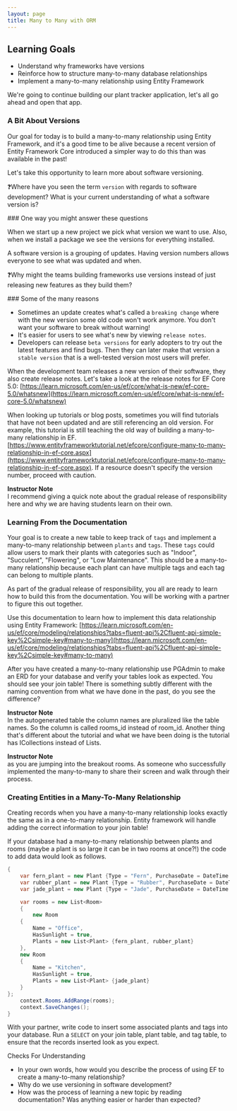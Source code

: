 ```yaml
---
layout: page
title: Many to Many with ORM
---
```


## Learning Goals
*  Understand why frameworks have versions
*  Reinforce how to structure many-to-many database relationships
*  Implement a many-to-many relationship using Entity Framework

We're going to continue building our plant tracker application, let's all go ahead and open that app.

### A Bit About Versions

Our goal for today is to build a many-to-many relationship using Entity Framework, and it's a good time to be alive because a recent version of Entity Framework Core introduced a simpler way to do this than was available in the past!

Let's take this opportunity to learn more about software versioning.

❓Where have you seen the term `version` with regards to software development? What is your current understanding of what a software version is?

<section class="answer" markdown="1">
### One way you might answer these questions

When we start up a new project we pick what version we want to use. Also, when we install a package we see the versions for everything installed.

A software version is a grouping of updates. Having version numbers allows everyone to see what was updated and when.
</section>

❓Why might the teams building frameworks use versions instead of just releasing new features as they build them?

<section class="answer" markdown="1">
### Some of the many reasons

- Sometimes an update creates what's called a `breaking change` where with the new version some old code won't work anymore. You don't want your software to break without warning!
- It's easier for users to see what's new by viewing `release notes`.
- Developers can release `beta versions` for early adopters to try out the latest features and find bugs. Then they can later make that version a `stable version` that is a well-tested version most users will prefer.
</section>

When the development team releases a new version of their software, they also create release notes. Let's take a look at the release notes for EF Core 5.0: [https://learn.microsoft.com/en-us/ef/core/what-is-new/ef-core-5.0/whatsnew](https://learn.microsoft.com/en-us/ef/core/what-is-new/ef-core-5.0/whatsnew)


When looking up tutorials or blog posts, sometimes you will find tutorials that have not been updated and are still referencing an old version. For example, this tutorial is still teaching the old way of building a many-to-many relationship in EF. [https://www.entityframeworktutorial.net/efcore/configure-many-to-many-relationship-in-ef-core.aspx](https://www.entityframeworktutorial.net/efcore/configure-many-to-many-relationship-in-ef-core.aspx). If a resource doesn't specify the version number, proceed with caution.

<aside class="instructor-notes">
    <p><strong>Instructor Note</strong><br>I recommend giving a quick note about the gradual release of responsibility here and why we are having students learn on their own.</p>
</aside>

### Learning From the Documentation

Your goal is to create a new table to keep track of `tags` and implement a many-to-many relationship between `plants` and `tags`. These `tags` could allow users to mark their plants with categories such as "Indoor", "Succulent", "Flowering", or "Low Maintenance". This should be a many-to-many relationship because each plant can have multiple tags and each tag can belong to multiple plants.

As part of the gradual release of responsibility, you all are ready to learn how to build this from the documentation. You will be working with a partner to figure this out together.

Use this documentation to learn how to implement this data relationship using Entity Framework: [https://learn.microsoft.com/en-us/ef/core/modeling/relationships?tabs=fluent-api%2Cfluent-api-simple-key%2Csimple-key#many-to-many](https://learn.microsoft.com/en-us/ef/core/modeling/relationships?tabs=fluent-api%2Cfluent-api-simple-key%2Csimple-key#many-to-many)

After you have created a many-to-many relationship use PGAdmin to make an ERD for your database and verify your tables look as expected. You should see your join table! There is something subtly different with the naming convention from what we have done in the past, do you see the difference?

<aside class="instructor-notes">
    <p><strong>Instructor Note</strong><br>In the autogenerated table the column names are pluralized like the table names. So the column is called rooms_id instead of room_id. Another thing that's different about the tutorial and what we have been doing is the tutorial has ICollections instead of Lists.</p>
</aside>

<aside class="instructor-notes">
    <p><strong>Instructor Note</strong><br>as you are jumping into the breakout rooms. As someone who successfully implemented the many-to-many to share their screen and walk through their process.</p>
</aside>

### Creating Entities in a Many-To-Many Relationship

Creating records when you have a many-to-many relationship looks exactly the same as in a one-to-many relationship. Entity framework will handle adding the correct information to your join table! 

If your database had a many-to-many relationship between plants and rooms (maybe a plant is so large it can be in two rooms at once?!) the code to add data would look as follows.

```c#
{
    var fern_plant = new Plant {Type = "Fern", PurchaseDate = DateTime.Parse("1975-06-15T13:45:30-07:00").ToUniversalTime()};
    var rubber_plant = new Plant {Type = "Rubber", PurchaseDate = DateTime.Parse("2021-01-15T11:45:02-07:00").ToUniversalTime()};
    var jade_plant = new Plant {Type = "Jade", PurchaseDate = DateTime.Parse("2021-01-15T11:45:02-07:00").ToUniversalTime()};

    var rooms = new List<Room>
    {
        new Room
    {
        Name = "Office",
        HasSunlight = true,
        Plants = new List<Plant> {fern_plant, rubber_plant}
    },
    new Room
    {
        Name = "Kitchen",
        HasSunlight = true,
        Plants = new List<Plant> {jade_plant}
    }
};
    context.Rooms.AddRange(rooms);
    context.SaveChanges();
}
```

With your partner, write code to insert some associated plants and tags into your database. Run a `SELECT` on your join table, plant table, and tag table, to ensure that the records inserted look as you expect.

Checks For Understanding
* In your own words, how would you describe the process of using EF to create a many-to-many relationship?
* Why do we use versioning in software development?
* How was the process of learning a new topic by reading documentation? Was anything easier or harder than expected?

